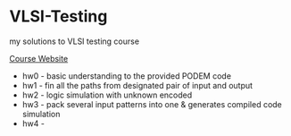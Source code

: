 # VLSI-Testing

my solutions to VLSI testing course

[Course Website](http://tiger.ee.nctu.edu.tw/course/Testing2020Fall/schedule.html)

* hw0 - basic understanding to the provided PODEM code
* hw1 - fin all the paths from designated pair of input and output
* hw2 - logic simulation with unknown encoded
* hw3 - pack several input patterns into one & generates compiled code simulation
* hw4 -  